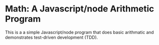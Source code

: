 # Math: A Javascript/node Arithmetic Program

This is a a simple Javascript/node program that does basic arithmatic and demonstrates test-driven development (TDD).   